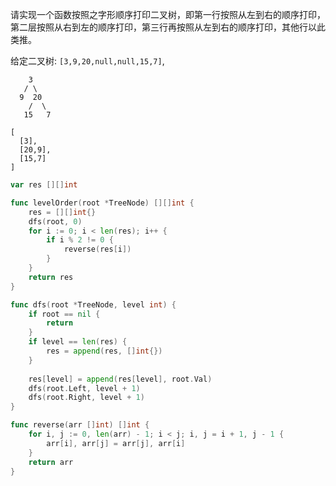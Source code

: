请实现一个函数按照之字形顺序打印二叉树，即第一行按照从左到右的顺序打印，第二层按照从右到左的顺序打印，第三行再按照从左到右的顺序打印，其他行以此类推。

给定二叉树: `[3,9,20,null,null,15,7]`,

```
    3
   / \
  9  20
    /  \
   15   7
```

```
[
  [3],
  [20,9],
  [15,7]
]
```

```go
var res [][]int

func levelOrder(root *TreeNode) [][]int {
    res = [][]int{}
    dfs(root, 0)
    for i := 0; i < len(res); i++ {
        if i % 2 != 0 {
            reverse(res[i])
        }
    }
    return res
}

func dfs(root *TreeNode, level int) {
    if root == nil {
        return
    }
    if level == len(res) {
        res = append(res, []int{})
    }
    
    res[level] = append(res[level], root.Val)
    dfs(root.Left, level + 1)
    dfs(root.Right, level + 1)
}

func reverse(arr []int) []int {
    for i, j := 0, len(arr) - 1; i < j; i, j = i + 1, j - 1 {
        arr[i], arr[j] = arr[j], arr[i]
    }
    return arr
}
```

